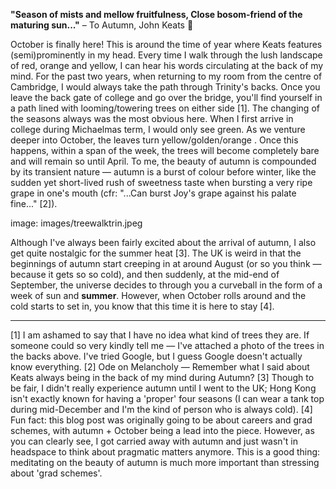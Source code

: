 __"Season of mists and mellow fruitfulness, Close bosom-friend of the maturing sun..."__  – To Autumn, John Keats 🍁 

October is finally here! This is around the time of year where Keats features (semi)prominently in my head. Every time I walk through the lush landscape of red, orange and yellow, I can hear his words circulating at the back of my mind. For the past two years, when returning to my room from the centre of Cambridge, I would always take the path through Trinity's backs. Once you leave the back gate of college and go over the bridge, you'll find yourself in a path lined with looming/towering trees on either side [1]. The changing of the seasons always was the most obvious here. When I first arrive in college during Michaelmas term, I would only see green. As we venture deeper into October, the leaves turn yellow/golden/orange . Once this happens, within a span of the week, the trees will become completely bare and will remain so until April. To me, the beauty of autumn is compounded by its transient nature — autumn is a burst of colour before winter, like the sudden yet short-lived rush of sweetness taste when bursting a very ripe grape in one's mouth (cfr: "...Can burst Joy's grape against his palate fine..." [2]). 

image: images/treewalktrin.jpeg

Although I've always been fairly excited about the arrival of autumn, I also get quite nostalgic for the summer heat [3]. The UK is weird in that the beginnings of autumn start creeping in at around August (or so you think — because it gets so so cold), and then suddenly, at the mid-end of September, the universe decides to through you a curveball in the form of a week of sun and __summer__.  However, when October rolls around and the cold starts to set in, you know that this time it is here to stay [4].

***
[1] I am ashamed to say that I have no idea what kind of trees they are. If someone could so very kindly tell me — I've attached a photo of the trees in the backs above. I've tried Google, but I guess Google doesn't actually know everything. 
[2]  Ode on Melancholy — Remember what I said about Keats always being in the back of my mind during Autumn?
[3] Though to be fair, I didn't really experience autumn until I went to the UK; Hong Kong isn't exactly known for having a 'proper' four seasons (I can wear a tank top during mid-December and I'm the kind of person who is always cold).
[4] Fun fact: this blog post was originally going to be about careers and grad schemes, with autumn + October being a lead into the piece. However, as you can clearly see, I got carried away with autumn and just wasn't in headspace to think about pragmatic matters anymore. This is a good thing: meditating on the beauty of autumn is much more important than stressing about 'grad schemes'. 
